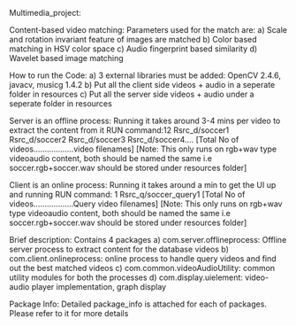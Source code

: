 Multimedia_project:

Content-based video matching: Parameters used for the match are: 
a) Scale and rotation invariant feature of images are matched
b) Color based matching in HSV color space 
c) Audio fingerprint based similarity 
d) Wavelet based image matching

How to run the Code: 
a) 3 external libraries must be added: OpenCV 2.4.6, javacv, musicg 1.4.2 
b) Put all the client side videos + audio in a seperate folder in resources 
c) Put all the server side videos + audio under a seperate folder in resources

Server is an offline process: Running it takes around 3-4 mins per video to extract the content from it 
RUN command:12 Rsrc_d/soccer1 Rsrc_d/soccer2 Rsrc_d/soccer3 Rsrc_d/soccer4.... 
[Total No of videos..................video filenames] 
[Note: This only runs on rgb+wav type videoaudio content, both should be named the same i.e soccer.rgb+soccer.wav 
should be stored under resources folder]

Client is an online process: Running it takes around a min to get the UI up and running 
RUN command: 1 Rsrc_q/soccer_query1 
[Total No of videos..................Query video filenames] 
[Note: This only runs on rgb+wav type videoaudio content, both should be named the same i.e soccer.rgb+soccer.wav 
should be stored under resources folder]

Brief description: Contains 4 packages 
a) com.server.offlineprocess: Offline server process to extract content for the database videos 
b) com.client.onlineprocess: online process to handle query videos and find out the best matched videos 
c) com.common.videoAudioUtility: common utility modules for both the processes 
d) com.display.uielement: video-audio player implementation, graph display

Package Info: Detailed package_info is attached for each of packages. Please refer to it for more details
